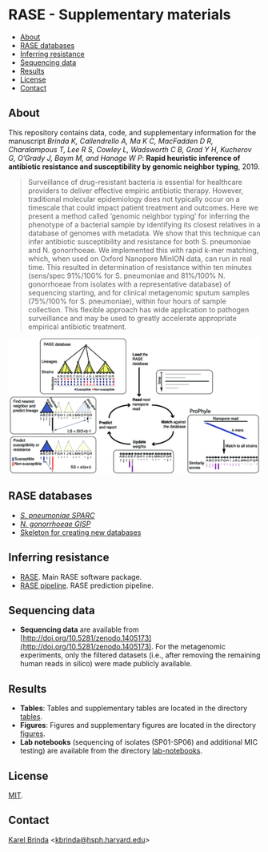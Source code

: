 # RASE - Supplementary materials


<!-- vim-markdown-toc GFM -->

* [About](#about)
* [RASE databases](#rase-databases)
* [Inferring resistance](#inferring-resistance)
* [Sequencing data](#sequencing-data)
* [Results](#results)
* [License](#license)
* [Contact](#contact)

<!-- vim-markdown-toc -->

## About

This repository contains data, code, and supplementary information for the
manuscript
*Brinda K, Callendrello A,  Ma K C,  MacFadden D R, Charalampous T,
Lee R S, Cowley L, Wadsworth C B, Grad Y H, Kucherov G, O’Grady J, Baym M, and
Hanage W P*: **Rapid heuristic inference of antibiotic resistance and
susceptibility by genomic neighbor typing**, 2019.

<!--
Citation

> Brinda K, Callendrello A, Cowley L, Charalampous T, Lee R S, MacFadden D R,
> Kucherov G, O'Grady J, Baym M, Hanage W P. **Lineage calling can identify
> antibiotic resistant clones within minutes.** bioRxiv 403204, 2018.
> doi:[10.1101/403204](https://doi.org/10.1101/403204)
-->

> Surveillance of drug-resistant bacteria is essential for healthcare providers
to deliver effective empiric antibiotic therapy. However, traditional molecular
epidemiology does not typically occur on a timescale that could impact patient
treatment and outcomes. Here we present a method called ‘genomic neighbor
typing’ for inferring the phenotype of a bacterial sample by identifying its
closest relatives in a database of genomes with metadata. We show that this
technique can infer antibiotic susceptibility and resistance for both S.
pneumoniae and N. gonorrhoeae. We implemented this with rapid k-mer matching,
which, when used on Oxford Nanopore MinION data, can run in real time. This
resulted in determination of resistance within ten minutes (sens/spec 91%/100%
for S. pneumoniae and 81%/100% N. gonorrhoeae from isolates with
a representative database) of sequencing starting, and for clinical metagenomic
sputum samples (75%/100% for S. pneumoniae), within four hours of sample
collection. This flexible approach has wide application to pathogen
surveillance and may be used to greatly accelerate appropriate empirical
antibiotic treatment.

[![Overview of the RASE method](rase.png)](figures/Figure_1.pdf)


## RASE databases

* [*S. pneumoniae SPARC*](https://github.com/c2-d2/rase-db-spneumoniae-sparc)
* [*N. gonorrhoeae GISP*](https://github.com/c2-d2/rase-db-ngonorrhoeae-gisp)
* [Skeleton for creating new databases](https://github.com/c2-d2/rase-db-skeleton)


## Inferring resistance

* [RASE](http://github.com/c2-d2/rase). Main RASE software package.
* [RASE pipeline](http://github.com/c2-d2/rase-pipeline). RASE prediction
  pipeline.


## Sequencing data

* **Sequencing data** are available from
  [http://doi.org/10.5281/zenodo.1405173](http://doi.org/10.5281/zenodo.1405173).
  For the metagenomic experiments, only the filtered datasets (i.e., after
  removing the remaining human reads in silico) were made publicly available.

## Results

* **Tables**: Tables and supplementary tables are located in the directory
  [tables](tables).
* **Figures**: Figures and supplementary figures are located in the directory
  [figures](figures).
* **Lab notebooks** (sequencing of isolates (SP01-SP06) and additional MIC
  testing) are available from the directory [lab-notebooks](lab-notebooks).


<!--
Reproducibility

All computational steps from the paper are fully reproducible. First, reproduce
the [RASE computational environment](environment.md) (based on
[BioConda](https://bioconda.github.io/)). Then you can either download the
[precomputed RASE database](https://github.com/c2-d2/rase-db/releases/tag/v01),
or [create it from scratch](https://github.com/c2-d2/rase-db). Finally, you can
reproduce the predictions using the [RASE prediction
pipeline](https://github.com/c2-d2/rase-predict) with the [published nanopore
reads](http://doi.org/10.5281/zenodo.1405172).
-->


## License

[MIT](LICENSE).


## Contact

[Karel Brinda](https://scholar.harvard.edu/brinda) \<kbrinda@hsph.harvard.edu\>

